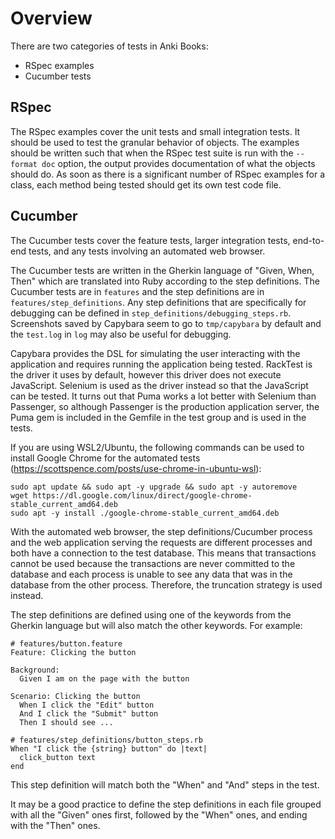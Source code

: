 # Overview

There are two categories of tests in Anki Books:
- RSpec examples
- Cucumber tests

## RSpec

The RSpec examples cover the unit tests and small integration tests. It should be used to test the granular behavior of objects. The examples should be written such that when the RSpec test suite is run with the `--format doc` option, the output provides documentation of what the objects should do. As soon as there is a significant number of RSpec examples for a class, each method being tested should get its own test code file.

## Cucumber

The Cucumber tests cover the feature tests, larger integration tests, end-to-end tests, and any tests involving an automated web browser.

The Cucumber tests are written in the Gherkin language of "Given, When, Then" which are translated into Ruby according to the step definitions. The Cucumber tests are in `features` and the step definitions are in `features/step_definitions`. Any step definitions that are specifically for debugging can be defined in `step_definitions/debugging_steps.rb`. Screenshots saved by Capybara seem to go to `tmp/capybara` by default and the `test.log` in `log` may also be useful for debugging.

Capybara provides the DSL for simulating the user interacting with the application and requires running the application being tested. RackTest is the driver it uses by default, however this driver does not execute JavaScript. Selenium is used as the driver instead so that the JavaScript can be tested. It turns out that Puma works a lot better with Selenium than Passenger, so although Passenger is the production application server, the Puma gem is included in the Gemfile in the test group and is used in the tests.

If you are using WSL2/Ubuntu, the following commands can be used to install Google Chrome for the automated tests (https://scottspence.com/posts/use-chrome-in-ubuntu-wsl):

```
sudo apt update && sudo apt -y upgrade && sudo apt -y autoremove
wget https://dl.google.com/linux/direct/google-chrome-stable_current_amd64.deb
sudo apt -y install ./google-chrome-stable_current_amd64.deb
```

With the automated web browser, the step definitions/Cucumber process and the web application serving the requests are different processes and both have a connection to the test database. This means that transactions cannot be used because the transactions are never committed to the database and each process is unable to see any data that was in the database from the other process. Therefore, the truncation strategy is used instead.

The step definitions are defined using one of the keywords from the Gherkin language but will also match the other keywords. For example:

```
# features/button.feature
Feature: Clicking the button

Background:
  Given I am on the page with the button

Scenario: Clicking the button
  When I click the "Edit" button
  And I click the "Submit" button
  Then I should see ...
```

```
# features/step_definitions/button_steps.rb
When "I click the {string} button" do |text|
  click_button text
end
```

This step definition will match both the "When" and "And" steps in the test.

It may be a good practice to define the step definitions in each file grouped with all the "Given" ones first, followed by the "When" ones, and ending with the "Then" ones.

